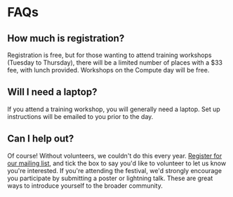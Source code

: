 # FAQs

## How much is registration?

Registration is free, but for those wanting to attend training workshops (Tuesday to Thursday), there will be a limited number of places with a $33 fee, with lunch provided. Workshops on the Compute day will be free.

## Will I need a laptop?

If you attend a training workshop, you will generally need a laptop. Set up instructions will be emailed to you prior to the day.

## Can I help out?

Of course! Without volunteers, we couldn't do this every year. <a href="https://docs.google.com/forms/d/e/1FAIpQLSf84vKYZADlIzdNvAcSW9mSZbU9XYhIqZKxaRdmMDDBm5dgNQ/viewform">Register for our mailing list</a>, and tick the box to say you'd like to volunteer to let us know you're interested. If you're attending the festival, we'd strongly encourage you participate by submitting a poster or lightning talk. These are great ways to introduce yourself to the broader community.
